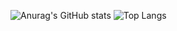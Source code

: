 ![Anurag's GitHub stats](https://github-readme-stats.vercel.app/api?username=BRUN0R2&show_icons=true&theme=highcontrast&hide)
![Top Langs](https://github-readme-stats.vercel.app/api/top-langs/?username=BRUN0R2&layout=compact&theme=highcontrast&hide)
